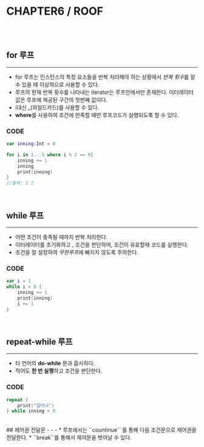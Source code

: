 # CHAPTER6 / ROOF

<br>
<br>

## for 루프
- - -
* for 루프는 인스턴스의 특정 요소들을 반복 처리해야 하는 상황에서 *반복 횟수*를 알수 있을 때 이상적으로 사용할 수 있다.
* 루프의 현재 반복 횟수를 나타내는 iterator는 루프안에서만 존재한다.
이터레이터 값은 루프에 제공된 구간의 첫번째 값이다.
* i대신 _(와일드카드)를 사용할 수 있다.
* **where**를 사용하여 조건에 만족할 때만 루프코드가 실행되도록 할 수 있다.


### CODE
```swift
var inning:Int = 0

for i in 1...5 where i % 2 == 0{
    inning += 1
    inning
    print(inning)
}
//출력: 1 2
```

<br>

## while 루프
- - -
* 어떤 조건이 충족될 때까지 반복 처리한다.
* 이터레이터를 초기화하고 , 조건을 판단하며, 조건이 유효할때 코드를 실행한다.
* 조건을 잘 설정하여 *무한루프*에 빠지지 않도록 주의한다.

### CODE
```swift
var i = 1
while i < 6 {
    inning += 1
    print(inning)
    i += 1
}
```

<br>

## repeat-while 루프
- - -
* 타 언어의 **do-while** 문과 흡사하다.
* 적어도 **한 번 실행**하고 조건을 판단한다.

### CODE
```swift
repeat {
    print("일어나")
} while inning > 0
```
<br>
## 제어권 전달문
- - -
* 루프에서는 ``countinue`` 를 통해 다음 조건문으로 제어권을 전달한다.
* ``break``를 통해서 제어문을 벗어날 수 있다.
